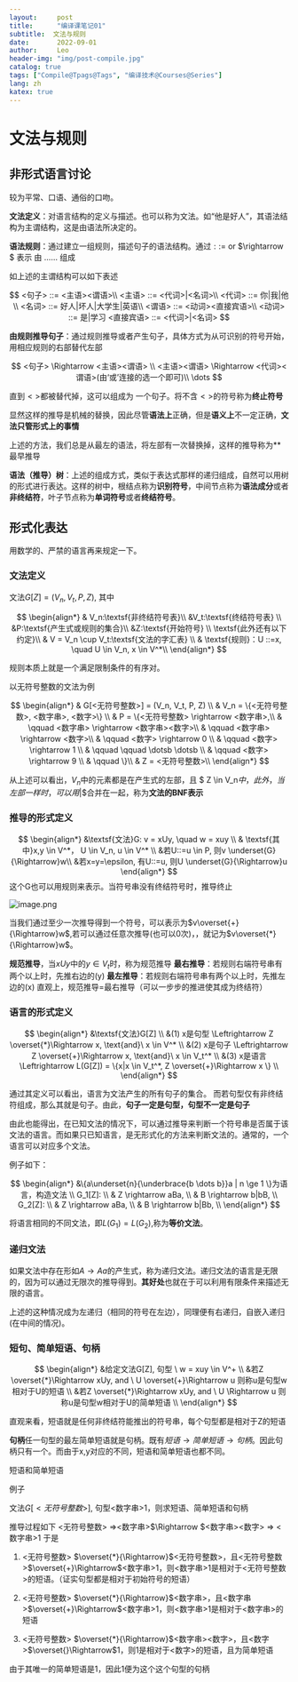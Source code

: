 ```yaml
---
layout:     post
title:      "编译课笔记01"
subtitle:  文法与规则
date:       2022-09-01
author:     Leo
header-img: "img/post-compile.jpg"
catalog: true
tags: ["Compile@Tpags@Tags", "编译技术@Courses@Series"]
lang: zh
katex: true
---
```


# 文法与规则


## 非形式语言讨论

较为平常、口语、通俗的口吻。

**文法定义**：对语言结构的定义与描述。也可以称为文法。如“他是好人”，其语法结构为主谓结构，这是由语法所决定的。

**语法规则**：通过建立一组规则，描述句子的语法结构。通过$::=$ or $\rightarrow $ 表示 由 …… 组成

如上述的主谓结构可以如下表述

$$
<句子> ::= <主语><谓语>\\
<主语> ::= <代词>|<名词>\\ 
<代词> ::= 你|我|他\\
<名词> ::= 好人|坏人|大学生|英语\\
<谓语> ::= <动词><直接宾语>\\
<动词> ::= 是|学习
<直接宾语> ::= <代词>|<名词>
$$

**由规则推导句子**：通过规则推导或者产生句子，具体方式为从可识别的符号开始，用相应规则的右部替代左部

$$
<句子> \Rightarrow <主语><谓语> \\
<主语><谓语> \Rightarrow <代词><谓语>(由‘或’连接的选一个即可)\\
\dots
$$

直到$<>$都被替代掉，这可以组成为 一个句子。将不含$<>$的符号称为**终止符号**

显然这样的推导是机械的替换，因此尽管**语法上**正确，但是**语义上**不一定正确，**文法只管形式上的事情**

上述的方法，我们总是从最左的语法，将左部有一次替换掉，这样的推导称为**最早推导

**语法（推导）树**：上述的组成方式，类似于表达式那样的递归组成，自然可以用树的形式进行表达。这样的树中，根结点称为**识别符号**，中间节点称为**语法成分**或者**非终结符**，叶子节点称为**单词符号**或者**终结符号**。

## 形式化表达

用数学的、严禁的语言再来规定一下。

### 文法定义

文法$G[Z]=(V_n, V_t, P, Z)$, 其中

$$
\begin{align*}
& V_n:\textsf{非终结符号表}\\
&V_t:\textsf{终结符号表} \\
&P:\textsf{产生式或规则的集合}\\
&Z:\textsf{开始符号} \\
\textsf{此外还有以下约定}\\
& V = V_n \cup V_t:\textsf{文法的字汇表} \\
& \textsf{规则}：U ::=x, \quad U \in V_n, x \in V^*\\
\end{align*}
$$

规则本质上就是一个满足限制条件的有序对。

以无符号整数的文法为例

$$
\begin{align*}
& G[<无符号整数>] = (V_n, V_t, P, Z) \\
& V_n = \{<无符号整数>, <数字串>, <数字>\} \\
& P = \{<无符号整数> \rightarrow <数字串>,\\
& \qquad <数字串> \rightarrow <数字串><数字>\\
& \qquad <数字串> \rightarrow <数字>\\
& \qquad <数字> \rightarrow 0 \\
& \qquad <数字> \rightarrow 1 \\
& \qquad  \qquad \dotsb \dotsb \\
& \qquad <数字> \rightarrow 9 \\
& \qquad \}\\
& Z = <无符号整数>\\
\end{align*}
$$

从上述可以看出，$V_n$中的元素都是在产生式的左部，且 $ Z \in V_n$中，此外，当左部一样时，可以用$|$合并在一起，称为**文法的BNF表示**

###  推导的形式定义

$$
\begin{align*}
&\textsf{文法}G: v = xUy, \quad w = xuy \\
& \textsf{其中}x,y \in V^*， U \in V_n, u \in V^* \\
&若U::=u \in P, 则v \underset{G}{\Rightarrow}w\\
&若x=y=\epsilon, 有U::=u, 则U \underset{G}{\Rightarrow}u
\end{align*}
$$
这个G也可以用规则来表示。当符号串没有终结符号时，推导终止

![image.png](https://pic7.58cdn.com.cn/nowater/webim/big/n_v25d6efb11926648f19451ef5c4e5928c4.png)

当我们通过至少一次推导得到一个符号，可以表示为$v\overset{+}{\Rightarrow}w$,若可以通过任意次推导(也可以0次)，，就记为$v\overset{*}{\Rightarrow}w$。

**规范推导**，当$xUy$中的$y \in V_t$时，称为规范推导
**最右推导**：若规则右端符号串有两个以上时，先推右边的(y)
**最左推导**：若规则右端符号串有两个以上时，先推左边的(x)
直观上，规范推导=最右推导（可以一步步的推进使其成为终结符）

### 语言的形式定义

$$
\begin{align*}
&\textsf{文法}G[Z] \\
&(1) x是句型 \Leftrightarrow Z \overset{*}\Rightarrow x, \text{and}\ x \in V^* \\
&(2) x是句子 \Leftrightarrow Z \overset{+}\Rightarrow x, \text{and}\ x \in V_t^* \\
&(3) x是语言 \Leftrightarrow L(G[Z]) = \{x|x \in V_t^*, Z \overset{+}\Rightarrow x \} \\ 
\end{align*}
$$

通过其定义可以看出，语言为文法产生的所有句子的集合。
而若句型仅有非终结符组成，那么其就是句子。由此，**句子一定是句型，句型不一定是句子**

由此也能得出，在已知文法的情况下，可以通过推导来判断一个符号串是否属于该文法的语言。而如果只已知语言，是无形式化的方法来判断文法的。通常的，一个语言可以对应多个文法。

例子如下：

$$
\begin{align*}
&\{a\underset{n}{\underbrace{b \dots b}}a | n \ge 1 \}为语言，构造文法 \\
G_1[Z]: \\
& Z \rightarrow aBa, \\
& B \rightarrow b|bB, \\
G_2[Z]: \\
& Z \rightarrow aBa, \\
& B \rightarrow b|Bb, \\
\end{align*}
$$

将语言相同的不同文法，即$L(G_1)=L(G_2)$,称为**等价文法**。

### 递归文法

如果文法中存在形如$A \rightarrow Aa$的产生式，称为递归文法。递归文法的语言是无限的，因为可以通过无限次的推导得到。**其好处**也就在于可以利用有限条件来描述无限的语言。

上述的这种情况成为左递归（相同的符号在左边），同理便有右递归，自嵌入递归(在中间的情况)。

### 短句、简单短语、句柄


$$
\begin{align*}
&给定文法G[Z], 句型 \ w = xuy \in V^+ \\
&若Z \overset{*}\Rightarrow xUy, and \ U \overset{+}\Rightarrow u 则称u是句型w相对于U的短语 \\
&若Z \overset{*}\Rightarrow xUy, and \ U \Rightarrow u 则称u是句型w相对于U的简单短语 \\
\end{align*}
$$

直观来看，短语就是任何非终结符能推出的符号串，每个句型都是相对于Z的短语

**句柄**任一句型的最左简单短语就是句柄。既有$短语\rightarrow 简单短语 \rightarrow 句柄$。因此句柄只有一个。而由于x,y对应的不同，短语和简单短语也都不同。

短语和简单短语

例子

文法$G[<无符号整数>]$, 句型<数字串>1，则求短语、简单短语和句柄

推导过程如下
<无符号整数> $\Rightarrow$<数字串>$\Rightarrow $<数字串><数字> $\Rightarrow$ <数字串>1
于是

1. <无符号整数> $\overset{*}{\Rightarrow}$<无符号整数>，且<无符号整数>$\overset{+}\Rightarrow$<数字串>1，则<数字串>1是相对于<无符号整数>的短语。（证实句型都是相对于初始符号的短语）

2. <无符号整数> $\overset{*}{\Rightarrow}$<数字串>，且<数字串>$\overset{+}\Rightarrow$<数字串>1，则<数字串>1是相对于<数字串>的短语

3. <无符号整数> $\overset{*}{\Rightarrow}$<数字串><数字>，且<数字>$\overset{}\Rightarrow$1，则1是相对于<数字>的短语，且为简单短语

由于其唯一的简单短语是1，因此1便为这个这个句型的句柄